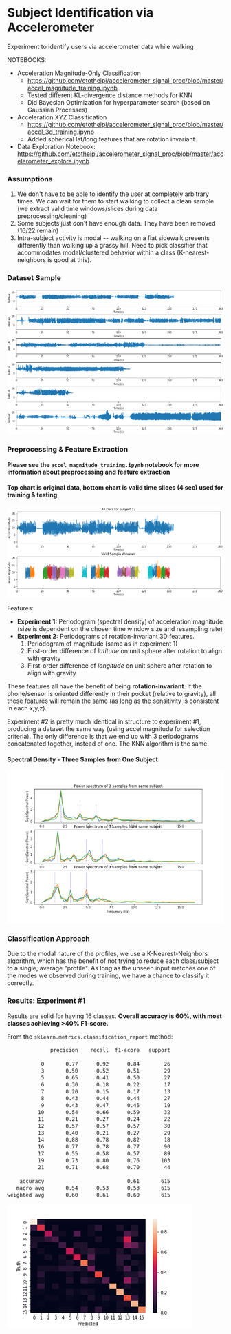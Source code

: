 # Subject Identification via Accelerometer
Experiment to identify users via accelerometer data while walking

NOTEBOOKS:
- Acceleration Magnitude-Only Classification
  - https://github.com/etotheipi/accelerometer_signal_proc/blob/master/accel_magnitude_training.ipynb
  - Tested different KL-divergence distance methods for KNN
  - Did Bayesian Optimization for hyperparameter search (based on Gaussian Processes)
- Acceleration XYZ Classification
  - https://github.com/etotheipi/accelerometer_signal_proc/blob/master/accel_3d_training.ipynb
  - Added spherical lat/long features that are rotation invariant. 
- Data Exploration Notebook: https://github.com/etotheipi/accelerometer_signal_proc/blob/master/accelerometer_explore.ipynb


### Assumptions
1. We don't have to be able to identify the user at completely arbitrary times.  We can wait for them to start walking to collect a clean sample (we extract valid time windows/slices during data preprocessing/cleaning)
2. Some subjects just don't have enough data.  They have been removed (16/22 remain)
3. Intra-subject activity is modal -- walking on a flat sidewalk presents differently than walking up a grassy hill.  Need to pick classifier that accommodates modal/clustered behavior within a class (K-nearest-neighbors is good at this).


### Dataset Sample

![](sample_accel_magnitude_6subj.png)

### Preprocessing & Feature Extraction
**Please see the `accel_magnitude_training.ipynb` notebook for more information about preprocessing and feature extraction**

#### Top chart is original data, bottom chart is valid time slices (4 sec) used for training & testing
![](example_valid_windows_subj_11.png)

Features:
* **Experiment 1:** Periodogram (spectral density) of acceleration magnitude (size is dependent on the chosen time window size and resampling rate)
* **Experiment 2:** Periodograms of rotation-invariant 3D features.  
  1. Periodogram of magnitude (same as in experiment 1)
  2. First-order difference of _latitude_ on unit sphere after rotation to align with gravity
  3. First-order difference of _longitude_ on unit sphere after rotation to align with gravity
  
These features all have the benefit of being **rotation-invariant**.  If the phone/sensor is oriented differently in their pocket (relative to gravity), all these features will remain the same (as long as the sensitivity is consistent in each x,y,z).

Experiment #2 is pretty much identical in structure to experiment #1, producing a dataset the same way (using accel magnitude for selection criteria).  The only difference is that we end up with 3 periodograms concatenated together, instead of one.  The KNN algorithm is the same.

#### Spectral Density - Three Samples from One Subject
![](sample_spectral_density.png)


### Classification Approach
Due to the modal nature of the profiles, we use a K-Nearest-Neighbors algorithm, which has the benefit of not trying to reduce each class/subject to a single, average "profile".  As long as the unseen input matches one of the modes we observed during training, we have a chance to classify it correctly.

### Results:  Experiment #1
Results are solid for having 16 classes.  **Overall accuracy is 60%, with most classes achieving >40% F1-score.**

From the `sklearn.metrics.classification_report` method:
```
              precision    recall  f1-score   support

           0       0.77      0.92      0.84        26
           3       0.50      0.52      0.51        29
           5       0.65      0.41      0.50        27
           6       0.30      0.18      0.22        17
           7       0.20      0.15      0.17        13
           8       0.43      0.44      0.44        27
           9       0.43      0.47      0.45        19
          10       0.54      0.66      0.59        32
          11       0.21      0.27      0.24        22
          12       0.57      0.57      0.57        30
          13       0.40      0.21      0.27        29
          14       0.88      0.78      0.82        18
          16       0.77      0.78      0.77        90
          17       0.55      0.58      0.57        89
          19       0.73      0.80      0.76       103
          21       0.71      0.68      0.70        44

    accuracy                           0.61       615
   macro avg       0.54      0.53      0.53       615
weighted avg       0.60      0.61      0.60       615
```

![](confusion_matrix.png)

